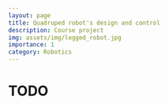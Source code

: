 ```yaml
---
layout: page
title: Quadruped robot's design and control
description: Course project
img: assets/img/legged_robot.jpg
importance: 1
category: Robotics
---
```


# TODO
